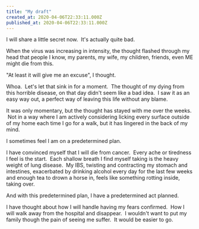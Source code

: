 ```yaml
---
title: "My draft"
created_at: 2020-04-06T22:33:11.000Z
published_at: 2020-04-06T22:33:11.000Z
---
```

I will share a little secret now.  It's actually quite bad.

When the virus was increasing in intensity, the thought flashed through my head that people I know, my parents, my wife, my children, friends, even ME might die from this.

"At least it will give me an excuse", I thought.

Whoa.  Let's let that sink in for a moment.  The thought of my dying from this horrible disease, on that day didn't seem like a bad idea.  I saw it as an easy way out, a perfect way of leaving this life without any blame.

It was only momentary, but the thought has stayed with me over the weeks.  Not in a way where I am actively considering licking every surface outside of my home each time I go for a walk, but it has lingered in the back of my mind.

I sometimes feel I am on a predetermined plan.

I have convinced myself that I will die from cancer.  Every ache or tiredness I feel is the start.  Each shallow breath I find myself taking is the heavy weight of lung disease.  My IBS, twisting and contracting my stomach and intestines, exacerbated by drinking alcohol every day for the last few weeks and enough tea to drown a horse in, feels like something rotting inside, taking over.

And with this predetermined plan, I have a predetermined act planned.

I have thought about how I will handle having my fears confirmed.  How I will walk away from the hospital and disappear.  I wouldn't want to put my family though the pain of seeing me suffer.  It would be easier to go.
